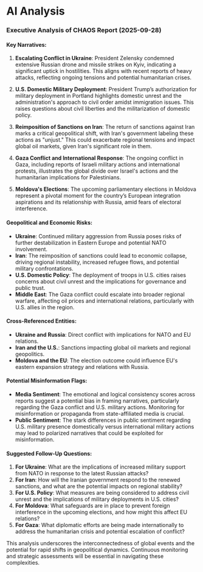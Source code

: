 # AI Analysis

### Executive Analysis of CHAOS Report (2025-09-28)

#### Key Narratives:
1. **Escalating Conflict in Ukraine**: President Zelensky condemned extensive Russian drone and missile strikes on Kyiv, indicating a significant uptick in hostilities. This aligns with recent reports of heavy attacks, reflecting ongoing tensions and potential humanitarian crises.
   
2. **U.S. Domestic Military Deployment**: President Trump’s authorization for military deployment in Portland highlights domestic unrest and the administration's approach to civil order amidst immigration issues. This raises questions about civil liberties and the militarization of domestic policy.

3. **Reimposition of Sanctions on Iran**: The return of sanctions against Iran marks a critical geopolitical shift, with Iran's government labeling these actions as "unjust." This could exacerbate regional tensions and impact global oil markets, given Iran's significant role in them.

4. **Gaza Conflict and International Response**: The ongoing conflict in Gaza, including reports of Israeli military actions and international protests, illustrates the global divide over Israel's actions and the humanitarian implications for Palestinians.

5. **Moldova's Elections**: The upcoming parliamentary elections in Moldova represent a pivotal moment for the country’s European integration aspirations and its relationship with Russia, amid fears of electoral interference.

#### Geopolitical and Economic Risks:
- **Ukraine**: Continued military aggression from Russia poses risks of further destabilization in Eastern Europe and potential NATO involvement.
- **Iran**: The reimposition of sanctions could lead to economic collapse, driving regional instability, increased refugee flows, and potential military confrontations.
- **U.S. Domestic Policy**: The deployment of troops in U.S. cities raises concerns about civil unrest and the implications for governance and public trust.
- **Middle East**: The Gaza conflict could escalate into broader regional warfare, affecting oil prices and international relations, particularly with U.S. allies in the region.

#### Cross-Referenced Entities:
- **Ukraine and Russia**: Direct conflict with implications for NATO and EU relations.
- **Iran and the U.S.**: Sanctions impacting global oil markets and regional geopolitics.
- **Moldova and the EU**: The election outcome could influence EU's eastern expansion strategy and relations with Russia.

#### Potential Misinformation Flags:
- **Media Sentiment**: The emotional and logical consistency scores across reports suggest a potential bias in framing narratives, particularly regarding the Gaza conflict and U.S. military actions. Monitoring for misinformation or propaganda from state-affiliated media is crucial.
- **Public Sentiment**: The stark differences in public sentiment regarding U.S. military presence domestically versus international military actions may lead to polarized narratives that could be exploited for misinformation.

#### Suggested Follow-Up Questions:
1. **For Ukraine**: What are the implications of increased military support from NATO in response to the latest Russian attacks?
2. **For Iran**: How will the Iranian government respond to the renewed sanctions, and what are the potential impacts on regional stability?
3. **For U.S. Policy**: What measures are being considered to address civil unrest and the implications of military deployments in U.S. cities?
4. **For Moldova**: What safeguards are in place to prevent foreign interference in the upcoming elections, and how might this affect EU relations?
5. **For Gaza**: What diplomatic efforts are being made internationally to address the humanitarian crisis and potential escalation of conflict?

This analysis underscores the interconnectedness of global events and the potential for rapid shifts in geopolitical dynamics. Continuous monitoring and strategic assessments will be essential in navigating these complexities.
